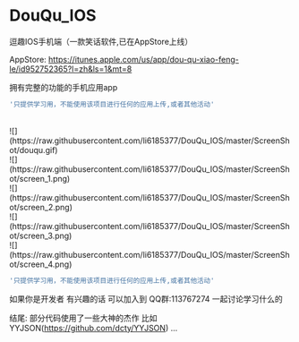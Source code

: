 DouQu_IOS
=========

逗趣IOS手机端（一款笑话软件,已在AppStore上线）

AppStore: https://itunes.apple.com/us/app/dou-qu-xiao-feng-le/id952752365?l=zh&ls=1&mt=8

拥有完整的功能的手机应用app 

```ruby
'只提供学习用，不能使用该项目进行任何的应用上传,或者其他活动'
```
<br>
![](https://raw.githubusercontent.com/li6185377/DouQu_IOS/master/ScreenShot/douqu.gif)<br>
![](https://raw.githubusercontent.com/li6185377/DouQu_IOS/master/ScreenShot/screen_1.png)<br>
![](https://raw.githubusercontent.com/li6185377/DouQu_IOS/master/ScreenShot/screen_2.png)<br>
![](https://raw.githubusercontent.com/li6185377/DouQu_IOS/master/ScreenShot/screen_3.png)<br>
![](https://raw.githubusercontent.com/li6185377/DouQu_IOS/master/ScreenShot/screen_4.png)<br>

```ruby
'只提供学习用，不能使用该项目进行任何的应用上传,或者其他活动'
```


如果你是开发者  有兴趣的话  可以加入到 QQ群:113767274 一起讨论学习什么的

结尾:
部分代码使用了一些大神的杰作 比如YYJSON(https://github.com/dcty/YYJSON) ...

